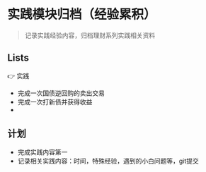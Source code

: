 # 实践模块归档（经验累积）

> 记录实践经验内容，归档理财系列实践相关资料


## Lists

👉 实践
  - 完成一次国债逆回购的卖出交易
  - 完成一次打新债并获得收益
  - 


## 计划

  - 完成实践内容第一
  - 记录相关实践内容：时间，特殊经验，遇到的小白问题等，git提交


